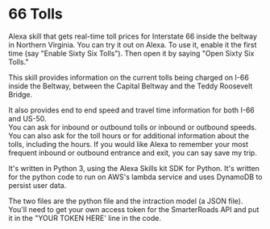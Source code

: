# 66 Tolls
Alexa skill that gets real-time toll prices for Interstate 66 inside the beltway in Northern Virginia. 
You can try it out on Alexa. To use it, enable it the first time (say "Enable Sixty Six Tolls"). Then open it by saying "Open Sixty Six Tolls."

This skill provides information on the current tolls being charged on I-66 inside the Beltway, 
between the Capital Beltway and the Teddy Roosevelt Bridge. 
        
It also provides end to end speed and travel time information for both I-66 and US-50.  
You can ask for inbound or outbound tolls or inbound or outbound speeds. You can also ask 
for the toll hours or for additional information about the tolls, including the hours.
If you would like Alexa to remember your most frequent inbound or outbound entrance and exit,
you can say save my trip.

It's written in Python 3, using the Alexa Skills kit SDK for Python. It's written for the python code
to run on AWS's lambda service and uses DynamoDB to persist user data. 

The two files are the python file and the intraction model (a JSON file). You'll need to get your own access token
for the SmarterRoads API and put it in the "YOUR TOKEN HERE' line in the code.

